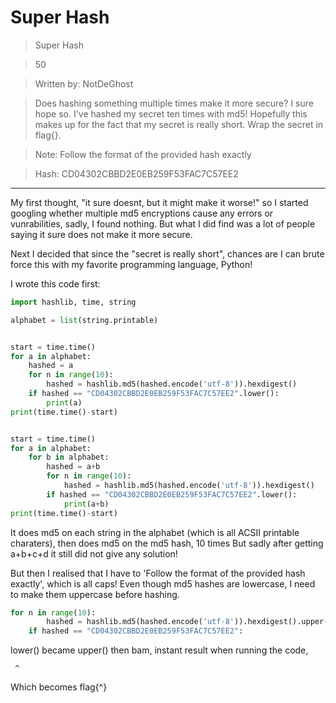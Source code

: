 # Super Hash

>Super Hash

>50

>Written by: NotDeGhost

>Does hashing something multiple times make it more secure? I sure hope so. I've hashed my secret ten times with md5! Hopefully this makes up for the fact that my secret is really short. Wrap the secret in flag{}.

>Note: Follow the format of the provided hash exactly

>Hash: CD04302CBBD2E0EB259F53FAC7C57EE2

***

My first thought, "it sure doesnt, but it might make it worse!" so I started googling whether multiple md5 encryptions cause any errors or vunrabilities,
sadly, I found nothing. But what I did find was a lot of people saying it sure does not make it more secure.

Next I decided that since the "secret is really short", chances are I can brute force this with my favorite programming language, Python!

I wrote this code first:

```Python
import hashlib, time, string

alphabet = list(string.printable)


start = time.time()
for a in alphabet:
    hashed = a
    for n in range(10):
        hashed = hashlib.md5(hashed.encode('utf-8')).hexdigest()
    if hashed == "CD04302CBBD2E0EB259F53FAC7C57EE2".lower():
        print(a)
print(time.time()-start)


start = time.time()
for a in alphabet:
    for b in alphabet:
        hashed = a+b
        for n in range(10):
            hashed = hashlib.md5(hashed.encode('utf-8')).hexdigest()
        if hashed == "CD04302CBBD2E0EB259F53FAC7C57EE2".lower():
            print(a+b)
print(time.time()-start)

```

It does md5 on each string in the alphabet (which is all ACSII printable charaters), then does md5 on the md5 hash, 10 times
But sadly after getting a+b+c+d it still did not give any solution!

But then I realised that I have to 'Follow the format of the provided hash exactly', which is all caps!
Even though md5 hashes are lowercase, I need to make them uppercase before hashing.

```Python
for n in range(10):
		hashed = hashlib.md5(hashed.encode('utf-8')).hexdigest().upper()
    if hashed == "CD04302CBBD2E0EB259F53FAC7C57EE2":
```

lower() became upper() then bam, instant result when running the code, 
```
 ^
```
Which becomes flag{^}




